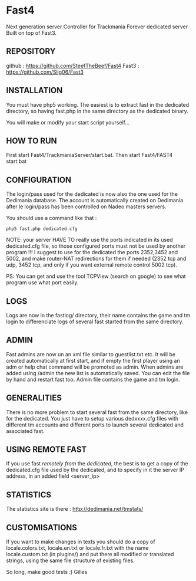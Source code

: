 # Fast4
Next generation server Controller for Trackmania Forever dedicated server
Built on top of Fast3.

REPOSITORY
----------
github :  https://github.com/SteefTheBeef/Fast4
Fast3 :  https://github.com/Slig06/Fast3

INSTALLATION
------------

You must have php5 working.
The easiest is to extract fast in the dedicated directory,
so having fast.php in the same directory as the dedicated binary.

You will make or modify your start script yourself...


HOW TO RUN
-------------

First start Fast4/TrackmaniaServer/start.bat.
Then start  Fast4/FAST4 start.bat

CONFIGURATION
-------------

The login/pass used for the dedicated is now also the one
used for the Dedimania database. The account is automatically
created on Dedimania after le login/pass has been controlled
on Nadeo masters servers.


You should use a command like that :

	php5 fast.php dedicated.cfg


NOTE: your server HAVE TO really use the ports indicated in its
used dedicated.cfg file, so those configured ports must not be used
by another program !!! I suggest to use for the dedicated the ports
2352,3452 and 5002, and make router-NAT redirections for them if
needed (2352 tcp and udp, 3452 tcp, and only if you want external
remote control 5002 tcp).

PS: You can get and use the tool TCPView (search on google) to see what
program use what port easily.


LOGS
----

Logs are now in the fastlog/ directory, their name contains
the game and tm login to differenciate logs of several fast
started from the same directory.


ADMIN
-----

Fast admins are now un an xml file similar to guestlist.txt etc.
It will be created automatically at first start, and if empty
the first player using an adm or help chat command will be promoted
as admin. When admins are added using /admin the new list is
automatically saved. You can edit the file by hand and restart
fast too. Admin file contains the game and tm login.


GENERALITIES
------------

There is no more problem to start several fast from the same
directory, like for the dedicated. You just have to setup
various dedxxxx.cfg files with different tm accounts and
different ports to launch several dedicated and associated fast.


USING REMOTE FAST
-----------------

If you use fast *remotely* *from* the *dedicated*, the best is to
get a copy of the dedicated.cfg file used by the dedicated, and to
specify in it the server IP address, in an added field <server_ip>


STATISTICS
----------

The statistics site is there :
    http://dedimania.net/tmstats/


CUSTOMISATIONS
--------------

If you want to make changes in texts you should do a copy of
locale.colors.txt, locale.en.txt or locale.fr.txt with the name
locale.custom.txt (in plugins/) and put there all modified or
translated strings, using the same file structure of existing
files.


So long, make good tests  :)
Gilles
